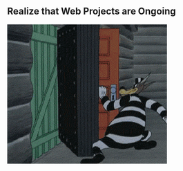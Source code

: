 ##  Realize that Web Projects are Ongoing

![One door after another, onward into infinity](assets/neverending-doors.gif)
